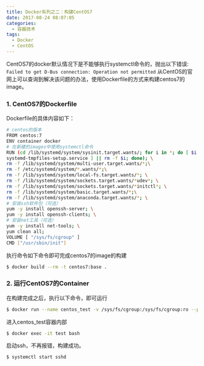 ```yaml
---
title: Docker系列之二：构建CentOS7
date: 2017-08-24 08:07:05
categories:
  - 容器技术
tags:
  - Docker
  - CentOS
---
```

CentOS7的docker默认情况下是不能够执行systemctl命令的，抛出以下错误:
`Failed to get D-Bus connection: Operation not permitted`
从CentOS的官网上可以查询到解决该问题的办法，使用Dockerfile的方式来构建centos7的image。

<!-- more -->

### 1. CentOS7的Dockerfile
Dockerfile的具体内容如下：
```bash
# centos的版本
FROM centos:7
ENV container docker
# 在新建的images中使用systemctl命令
RUN (cd /lib/systemd/system/sysinit.target.wants/; for i in *; do [ $i == \
systemd-tmpfiles-setup.service ] || rm -f $i; done); \
rm -f /lib/systemd/system/multi-user.target.wants/*;\
rm -f /etc/systemd/system/*.wants/*;\
rm -f /lib/systemd/system/local-fs.target.wants/*; \
rm -f /lib/systemd/system/sockets.target.wants/*udev*; \
rm -f /lib/systemd/system/sockets.target.wants/*initctl*; \
rm -f /lib/systemd/system/basic.target.wants/*;\
rm -f /lib/systemd/system/anaconda.target.wants/*; \
# 安装ssh软件包（可选）
yum -y install openssh-server; \
yum -y install openssh-clients; \
# 安装net工具（可选）
yum -y install net-tools; \
yum clean all;
VOLUME [ "/sys/fs/cgroup" ]
CMD ["/usr/sbin/init"]
```
执行命令如下命令即可完成centos7的image的构建
```bash
$ docker build --rm -t centos7:base .
```
### 2. 运行CentOS7的Container
在构建完成之后，执行以下命令，即可运行
```bash
$ docker run --name centos_test -v /sys/fs/cgroup:/sys/fs/cgroup:ro --privileged -itd centos7:base
```
进入centos_test容器内部
```bash
$ docker exec -it test bash
```
启动ssh，不再报错，构建成功。
```bash
$ systemctl start sshd
```